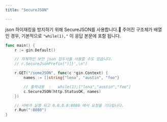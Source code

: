 ```yaml
---
title: "SecureJSON"

---
```


json 하이재킹을 방지하기 위해 SecureJSON를 사용합니다.
주어진 구조체가 배열인 경우, 기본적으로 `"while(1),"` 이 응답 본문에 포함 됩니다.

```go
func main() {
	r := gin.Default()

	// 자체적인 보안 json 접두사를 사용할 수도 있습니다.
	// r.SecureJsonPrefix(")]}',\n")

	r.GET("/someJSON", func(c *gin.Context) {
		names := []string{"lena", "austin", "foo"}

		// 출력내용  :   while(1);["lena","austin","foo"]
		c.SecureJSON(http.StatusOK, names)
	})

	// 서버가 실행 되고 0.0.0.0:8080 에서 요청을 기다립니다.
	r.Run(":8080")
}
```
